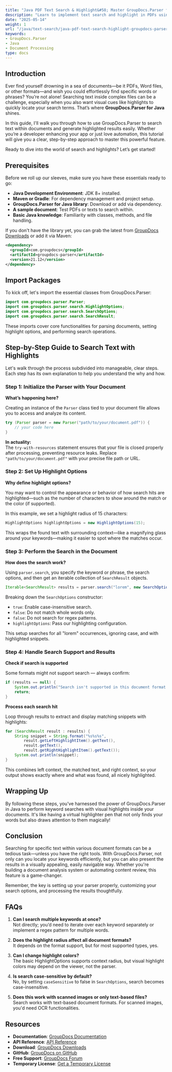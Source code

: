 ```yaml
---
title: "Java PDF Text Search & Highlight&#58; Master GroupDocs.Parser for Efficient Document Handling"
description: "Learn to implement text search and highlight in PDFs using Java and GroupDocs.Parser. Enhance document processing with this comprehensive guide."
date: "2025-05-14"
weight: 1
url: "/java/text-search/java-pdf-text-search-highlight-groupdocs-parser-guide/"
keywords:
- GroupDocs.Parser
- Java
- Document Processing
type: docs
---
```

## Introduction

Ever find yourself drowning in a sea of documents—be it PDFs, Word files, or other formats—and wish you could effortlessly find specific words or phrases? You’re not alone! Searching text inside complex files can be a challenge, especially when you also want visual cues like highlights to quickly locate your search terms. That’s where **GroupDocs.Parser for Java** shines.

In this guide, I'll walk you through how to use GroupDocs.Parser to search text within documents and generate highlighted results easily. Whether you’re a developer enhancing your app or just love automation, this tutorial will give you a clear, step-by-step approach to master this powerful feature.

Ready to dive into the world of search and highlights? Let’s get started!


## Prerequisites

Before we roll up our sleeves, make sure you have these essentials ready to go:

- **Java Development Environment**: JDK 8+ installed.
- **Maven or Gradle**: For dependency management and project setup.
- **GroupDocs.Parser for Java library**: Download or add via dependency.
- **A sample document**: Test PDFs or texts to search within.
- **Basic Java knowledge**: Familiarity with classes, methods, and file handling.

If you don't have the library yet, you can grab the latest from [GroupDocs Downloads](https://releases.groupdocs.com/parser/java/) or add it via Maven:
```xml
<dependency>
  <groupId>com.groupdocs</groupId>
  <artifactId>groupdocs-parser</artifactId>
  <version>21.12</version>
</dependency>
```


## Import Packages

To kick off, let's import the essential classes from GroupDocs.Parser:

```java
import com.groupdocs.parser.Parser;
import com.groupdocs.parser.search.HighlightOptions;
import com.groupdocs.parser.search.SearchOptions;
import com.groupdocs.parser.search.SearchResult;
```

These imports cover core functionalities for parsing documents, setting highlight options, and performing search operations.


## Step-by-Step Guide to Search Text with Highlights

Let's walk through the process subdivided into manageable, clear steps. Each step has its own explanation to help you understand the why and how.


### Step 1: Initialize the Parser with Your Document

**What’s happening here?**

Creating an instance of the `Parser` class tied to your document file allows you to access and analyze its content.

```java
try (Parser parser = new Parser("path/to/your/document.pdf")) {
    // your code here
}
```

**In actuality:**  
The `try-with-resources` statement ensures that your file is closed properly after processing, preventing resource leaks. Replace `"path/to/your/document.pdf"` with your precise file path or URL.


### Step 2: Set Up Highlight Options

**Why define highlight options?**

You may want to control the appearance or behavior of how search hits are highlighted—such as the number of characters to show around the match or the color (if supported). 

In this example, we set a highlight radius of 15 characters:

```java
HighlightOptions highlightOptions = new HighlightOptions(15);
```

This wraps the found text with surrounding context—like a magnifying glass around your keywords—making it easier to spot where the matches occur.


### Step 3: Perform the Search in the Document

**How does the search work?**

Using `parser.search`, you specify the keyword or phrase, the search options, and then get an iterable collection of `SearchResult` objects.

```java
Iterable<SearchResult> results = parser.search("lorem", new SearchOptions(true, false, false, highlightOptions));
```

Breaking down the `SearchOptions` constructor:

- `true`: Enable case-insensitive search.
- `false`: Do not match whole words only.
- `false`: Do not search for regex patterns.
- `highlightOptions`: Pass our highlighting configuration.

This setup searches for all "lorem" occurrences, ignoring case, and with highlighted snippets.


### Step 4: Handle Search Support and Results

**Check if search is supported**

Some formats might not support search — always confirm:

```java
if (results == null) {
    System.out.println("Search isn't supported in this document format.");
    return;
}
```

**Process each search hit**

Loop through results to extract and display matching snippets with highlights:
```java
for (SearchResult result : results) {
    String snippet = String.format("%s%s%s", 
        result.getLeftHighlightItem().getText(), 
        result.getText(), 
        result.getRightHighlightItem().getText());
    System.out.println(snippet);
}
```

This combines left context, the matched text, and right context, so your output shows exactly where and what was found, all nicely highlighted.


## Wrapping Up

By following these steps, you've harnessed the power of GroupDocs.Parser in Java to perform keyword searches with visual highlights inside your documents. It's like having a virtual highlighter pen that not only finds your words but also draws attention to them magically!


## Conclusion

Searching for specific text within various document formats can be a tedious task—unless you have the right tools. With GroupDocs.Parser, not only can you locate your keywords efficiently, but you can also present the results in a visually appealing, easily navigable way. Whether you're building a document analysis system or automating content review, this feature is a game-changer.

Remember, the key is setting up your parser properly, customizing your search options, and processing the results thoughtfully.


## FAQs

1. **Can I search multiple keywords at once?**  
   Not directly; you’d need to iterate over each keyword separately or implement a regex pattern for multiple words.

2. **Does the highlight radius affect all document formats?**  
   It depends on the format support, but for most supported types, yes.

3. **Can I change highlight colors?**  
   The basic HighlightOptions supports context radius, but visual highlight colors may depend on the viewer, not the parser.

4. **Is search case-sensitive by default?**  
   No, by setting `caseSensitive` to false in `SearchOptions`, search becomes case-insensitive.

5. **Does this work with scanned images or only text-based files?**  
   Search works with text-based document formats. For scanned images, you'd need OCR functionalities.

## Resources
- **Documentation**: [GroupDocs Documentation](https://docs.groupdocs.com/parser/java/)
- **API Reference**: [API Reference](https://reference.groupdocs.com/parser/java)
- **Download**: [GroupDocs Downloads](https://releases.groupdocs.com/parser/java/)
- **GitHub**: [GroupDocs on GitHub](https://github.com/groupdocs-parser/GroupDocs.Parser-for-Java)
- **Free Support**: [GroupDocs Forum](https://forum.groupdocs.com/c/parser)
- **Temporary License**: [Get a Temporary License](https://purchase.groupdocs.com/temporary-license/) 
